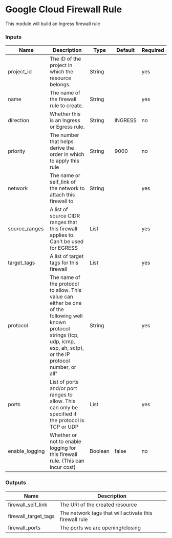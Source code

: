 
# Google Cloud Firewall Rule

This module will build an Ingress firewall rule

### Inputs

| Name                | Description                                                                                                                                                  | Type    | Default                                              | Required |
|---------------------|--------------------------------------------------------------------------------------------------------------------------------------------------------------|---------|------------------------------------------------------|----------|
| project_id          | The ID of the project in which the resource belongs.                                 | String  |          | yes   |
| name                | The name of the firewall rule to create.                                             | String  |          | yes   |
| direction           | Whether this is an Ingress or Egress rule.                                           | String  | INGRESS | no    |
| priority            | The number that helps derive the order in which to apply this rule                   | String  | 9000    | no    |
| network             | The name or self_link of the network to attach this firewall to                      | String  |          |  yes  |
| source_ranges       | A list of source CIDR ranges that this firewall applies to. Can't be used for EGRESS | List    |          | yes   |
| target_tags         | A list of target tags for this firewall                                              | List    |          | yes   |
| protocol            | The name of the protocol to allow. This value can either be one of the following well known protocol strings (tcp, udp, icmp, esp, ah, sctp), or the IP protocol number, or all"                         | String  |          | yes   |
| ports               | List of ports and/or port ranges to allow. This can only be specified if the protocol is TCP or UDP                                                                                                          | List    |          | yes   |
| enable_logging      | Whether or not to enable logging for this firewall rule. (This can incur cost)       | Boolean | false   | no    |

### Outputs

| Name                 | Description                     |
|----------------------|---------------------------------|
| firewall_self_link   | The URI of the created resource                        |
| firewall_target_tags | The network tags that will activate this firewall rule |
| firewall_ports       | The ports we are opening/closing                       |